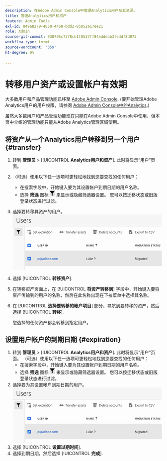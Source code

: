 ```yaml
---
description: 在Adobe Admin Console中管理Analytics用户及其资源。
title: 管理Analytics用户和资产
feature: Admin Tools
exl-id: 849a8279-4850-4458-bdd2-85052a17ee21
role: Admin
source-git-commit: 938795c7378cb1f0537ff84eddeab3feddf8d073
workflow-type: tm+mt
source-wordcount: '359'
ht-degree: 0%

---
```


# 转移用户资产或设置帐户有效期

大多数用户和产品管理功能已移至 [Adobe Admin Console](https://helpx.adobe.com/cn/enterprise/using/admin-console.html). (要开始管理Adobe Analytics用户的用户权限，请参阅 [Adobe Admin Console中的Analytics](/help/admin/admin-console/home.md).)

虽然大多数用户和产品管理功能现在只能在Adobe Admin Console中使用，但本页中介绍的管理功能只能从Adobe Analytics管理区域使用。

## 将资产从一个Analytics用户转移到另一个用户 {#transfer}

1. 转到 **管理员** > [!UICONTROL **Analytics用户和资产**].
此时将显示“用户”页面。
1. （可选）使用以下任一选项可更轻松地找到您要查找的任何用户：
   * 在搜索字段中，开始键入要为其设置帐户到期日期的用户名称。
   * 选择 **筛选** 图标 ![过滤器图标](assets/filter-users-page.png) 来显示或隐藏筛选器设置。 您可以按迁移状态或旧版登录状态进行过滤。
1. 选择要转移其资产的用户。
   ![设置用户帐户的到期时间](assets/manage-user-assets.png)
1. 选择 [!UICONTROL **转移资产**].
1. 在转移资产页面上，在 [!UICONTROL **将资产转移到**] 字段中，开始键入要将资产传输到的用户的名称，然后在此名称出现在下拉菜单中选择其名称。
1. 在 [!UICONTROL **选择要转移的帐户项目**] 部分，导航到要转移的资产，然后选择 [!UICONTROL **转移**].

   您选择的任何资产都会转移到指定用户。


## 设置用户帐户的到期日期 {#expiration}

1. 转到 **管理员** > [!UICONTROL **Analytics用户和资产**].
此时将显示“用户”页面。
（可选）使用以下任一选项可更轻松地找到您要查找的任何用户：
   * 在搜索字段中，开始键入要为其设置帐户到期日期的用户名称。
   * 选择 **筛选** 图标 ![过滤器图标](assets/filter-users-page.png) 来显示或隐藏筛选器设置。 您可以按迁移状态或旧版登录状态进行过滤。
1. 选择要为其设置帐户到期日期的用户。
   ![设置用户帐户的到期时间](assets/manage-user-assets.png)
1. 选择 [!UICONTROL **设置过期时间**].
1. 选择到期日期，然后选择 [!UICONTROL **完成**].
